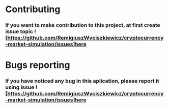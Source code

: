 # Contributing

### If you want to make contribution to this project, at first create issue topic ![https://github.com/RemigiuszWyciszkiewicz/cryptocurrency-market-simulation/issues]here

# Bugs reporting

### If you have noticed any bug in this aplication, please report it using issue ![https://github.com/RemigiuszWyciszkiewicz/cryptocurrency-market-simulation/issues]here
